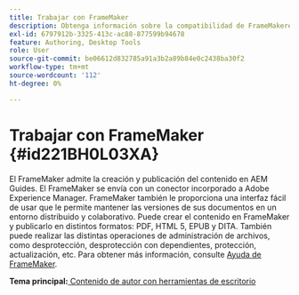 ```yaml
---
title: Trabajar con FrameMaker
description: Obtenga información sobre la compatibilidad de FrameMakeres para la creación y publicación de contenido en AEM Guides.
exl-id: 6797912b-3325-413c-ac88-877599b94678
feature: Authoring, Desktop Tools
role: User
source-git-commit: be06612d832785a91a3b2a89b84e0c2438ba30f2
workflow-type: tm+mt
source-wordcount: '112'
ht-degree: 0%

---
```


# Trabajar con FrameMaker {#id221BH0L03XA}

El FrameMaker admite la creación y publicación del contenido en AEM Guides. El FrameMaker se envía con un conector incorporado a Adobe Experience Manager. FrameMaker también le proporciona una interfaz fácil de usar que le permite mantener las versiones de sus documentos en un entorno distribuido y colaborativo. Puede crear el contenido en FrameMaker y publicarlo en distintos formatos: PDF, HTML 5, EPUB y DITA. También puede realizar las distintas operaciones de administración de archivos, como desprotección, desprotección con dependientes, protección, actualización, etc. Para obtener más información, consulte [Ayuda de FrameMaker](https://help.adobe.com/en_US/framemaker/using/index.html).

**Tema principal:**[ Contenido de autor con herramientas de escritorio](author-desktop-tools.md)
